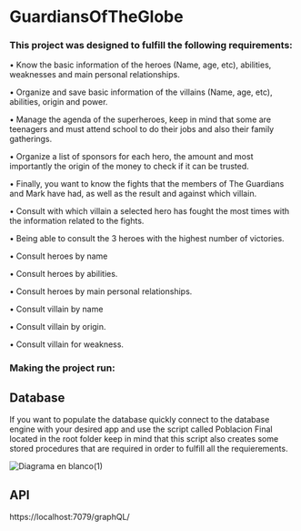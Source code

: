 # GuardiansOfTheGlobe

### This project was designed to fulfill the following requirements:

• Know the basic information of the heroes (Name, age, etc), abilities, weaknesses and main personal relationships.

• Organize and save basic information of the villains (Name, age, etc), abilities, origin and power.

• Manage the agenda of the superheroes, keep in mind that some are teenagers and must attend school to do their jobs and also their family gatherings.

• Organize a list of sponsors for each hero, the amount and most importantly the origin of the money to check if it can be trusted.

• Finally, you want to know the fights that the members of The Guardians and Mark have had, as well as the result and against which villain.

• Consult with which villain a selected hero has fought the most times with the information related to the fights.

• Being able to consult the 3 heroes with the highest number of victories.

• Consult heroes by name

• Consult heroes by abilities.

• Consult heroes by main personal relationships.

• Consult villain by name

• Consult villain by origin.

• Consult villain for weakness.


### Making the project run:


## Database
If you want to populate the database quickly connect to the database engine with your desired app and use the script called Poblacion Final located in the root folder keep in mind that this script also creates some stored procedures that are required in order to fulfill all the requierements.



![Diagrama en blanco(1)](https://github.com/CodiPop/GuardiansOfTheGlobe/assets/47578270/8b5ac324-fd65-4614-82ea-2d7fe519f598)

## API

https://localhost:7079/graphQL/
